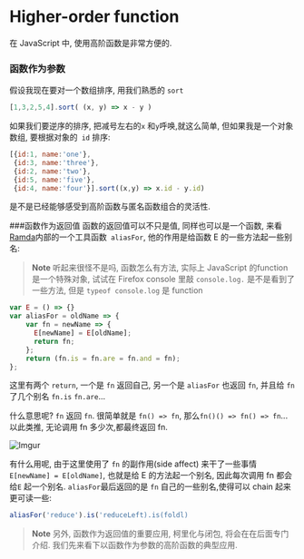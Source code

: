 # Higher-order function
在 JavaScript 中, 使用高阶函数是非常方便的.

### 函数作为参数
假设我现在要对一个数组排序, 用我们熟悉的 `sort`

```js
[1,3,2,5,4].sort( (x, y) => x - y )
```
如果我们要逆序的排序, 把减号左右的`x` 和`y`呼唤,就这么简单, 但如果我是一个对象数组, 要根据对象的` id` 排序:
```js
[{id:1, name:'one'},
 {id:3, name:'three'},
 {id:2, name:'two'},
 {id:5, name:'five'},
 {id:4, name:'four'}].sort((x,y) => x.id - y.id)
 ```
是不是已经能够感受到高阶函数与匿名函数组合的灵活性.


###函数作为返回值
函数的返回值可以不只是值, 同样也可以是一个函数,  来看[Ramda]()内部的一个工具函数` aliasFor`, 他的作用是给函数 E 的一些方法起一些别名:
> **Note** 听起来很怪不是吗, 函数怎么有方法, 实际上 JavaScript 的function 是一个特殊对象, 试试在 Firefox console 里敲 `console.log.` 是不是看到了一些方法, 但是 `typeof console.log` 是 function

```js
var E = () => {}
var aliasFor = oldName => {
    var fn = newName => {
      E[newName] = E[oldName];
      return fn;
    };
    return (fn.is = fn.are = fn.and = fn);
};
```
这里有两个 `return`, 一个是 `fn` 返回自己, 另一个是 `aliasFor` 也返回 `fn`, 并且给 `fn` 了几个别名 `fn.is` `fn.are`...

什么意思呢? `fn` 返回 `fn`. 很简单就是 `fn() => fn`, 那么`fn()() => fn() => fn`...以此类推, 无论调用 fn 多少次,都最终返回 fn.

![Imgur](http://i.imgur.com/1qUCC8s.png)

有什么用呢,  由于这里使用了 `fn` 的副作用(side affect) 来干了一些事情`E[newName] = E[oldName]`, 也就是给 E 的方法起一个别名, 因此每次调用 fn 都会给`E` 起一个别名. `aliasFor`最后返回的是 `fn` 自己的一些别名,使得可以 chain 起来更可读一些:
```js
aliasFor('reduce').is('reduceLeft).is(foldl)
```

> **Note** 另外, 函数作为返回值的重要应用, 柯里化与闭包, 将会在在后面专门介绍. 我们先来看下以函数作为参数的高阶函数的典型应用.

[method]: https://developer.mozilla.org/en-US/docs/Web/JavaScript/Reference/Global_Objects/Function "function"
